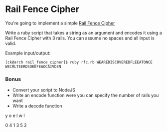 # Rail Fence Cipher

You're going to implement a simple [Rail Fence Cipher](http://en.wikipedia.org/wiki/Rail_fence)

Write a ruby script that takes a string as an argument and encodes it using a Rail Fence Cipher with 3 rails. You can assume no spaces and all input is valid.

Example input/output:

```
[ck@arch rail_fence_cipher]$ ruby rfc.rb WEAREDISCOVEREDFLEEATONCE
WECRLTEERDSOEEFEAOCAIVDEN
```

### Bonus
* Convert your script to NodeJS
* Write an encode function were you can specify the number of rails you want
* Write a decode function

y       o
  e   l   w
    l

0       4
  1   3   5
    2
